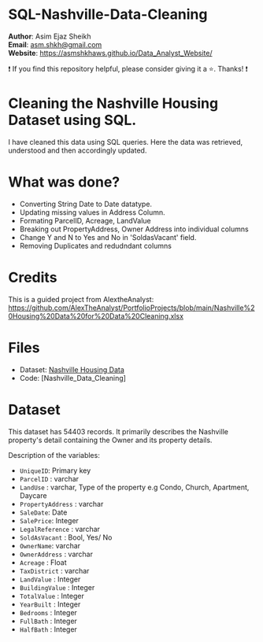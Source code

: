 # SQL-Nashville-Data-Cleaning

**Author**: Asim Ejaz Sheikh <br />
**Email**: asm.shkh@gmail.com <br />
**Website**: https://asmshkhaws.github.io/Data_Analyst_Website/ <br />

:exclamation: If you find this repository helpful, please consider giving it a :star:. Thanks! :exclamation:

# Cleaning the Nashville Housing Dataset using SQL.

I have cleaned this data using SQL queries. Here the data was retrieved, understood and then accordingly updated.

# What was done?
- Converting String Date to Date datatype.
- Updating missing values in Address Column.
- Formating ParcelID, Acreage, LandValue
- Breaking out PropertyAddress, Owner Address into individual columns
- Change Y and N to Yes and No in 'SoldasVacant' field.
- Removing Duplicates and redudndant columns

# Credits

This is a guided project from AlextheAnalyst: https://github.com/AlexTheAnalyst/PortfolioProjects/blob/main/Nashville%20Housing%20Data%20for%20Data%20Cleaning.xlsx

# Files
- Dataset: [Nashville Housing Data](Dataset/Nashville_Housing_Data.xlsx)
- Code: [Nashville_Data_Cleaning]


# Dataset

This dataset has 54403 records. It primarily describes the Nashville property's detail containing the Owner and its property details.

Description of the variables:

- `UniqueID`: Primary key
- `ParcelID` : varchar
- `LandUse` : varchar, Type of the property e.g Condo, Church, Apartment, Daycare
- `PropertyAddress` : varchar
- `SaleDate`: Date
- `SalePrice`: Integer
- `LegalReference` : varchar 
- `SoldAsVacant` : Bool, Yes/ No
- `OwnerName`: varchar
- `OwnerAddress` : varchar
- `Acreage` : Float
- `TaxDistrict` : varchar
- `LandValue` : Integer
- `BuildingValue` : Integer
- `TotalValue` : Integer
- `YearBuilt` : Integer
- `Bedrooms` : Integer
- `FullBath` : Integer
- `HalfBath` : Integer
